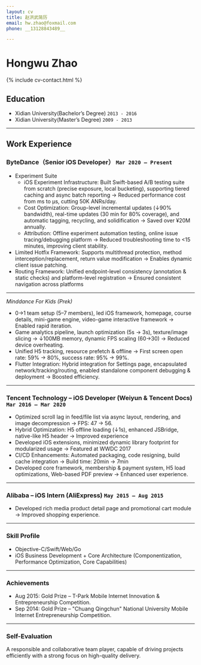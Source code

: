```yaml
---
layout: cv
title: 赵洪武简历
email: hw.zhao@foxmail.com
phone: __13128843489__

---
```

# Hongwu Zhao

<!--
include contact information from the front matter
Supported arguments:
    - homepage: url, text
    - phone 13128843489
    - email hw.zhao@foxmail.com
    - city Shenzhen
-->
{% include cv-contact.html %}

## Education
- Xidian University(Bachelor’s Degree) `2013 - 2016`
- Xidian University(Master’s Degree) `2009 - 2013`

---
## Work Experience

### __ByteDance（Senior iOS Developer）__ `Mar 2020 – Present`
- Experiment Suite<br>
    - iOS Experiment Infrastructure: Built Swift-based A/B testing suite from scratch (precise exposure, local bucketing), supporting tiered caching and async batch reporting → Reduced performance cost from ms to µs, cutting 50K ANRs/day.<br>
    - Cost Optimization: Group-level incremental updates (↓90% bandwidth), real-time updates (30 min for 80% coverage), and automatic tagging, recycling, and solidification → Saved over ¥20M annually. <br>
    - Attribution: Offline experiment automation testing, online issue tracing/debugging platform → Reduced troubleshooting time to <15 minutes, improving client stability. <br>
- Limited Hotfix Framework: Supports multithread protection, method interception/replacement, return value modification → Enables dynamic client issue patching.<br>
- Routing Framework: Unified endpoint-level consistency (annotation & static checks) and platform-level registration → Ensured consistent navigation across platforms
------
_Minddance For Kids (Prek)_<br>
- 0→1 team setup (5–7 members), led iOS framework, homepage, course details, mini-game engine, video-game interactive framework → Enabled rapid iteration.<br>
- Game analytics pipeline, launch optimization (5s → 3s), texture/image slicing → ↓100MB memory, dynamic FPS scaling (60→30) → Reduced device overheating.<br>
- Unified H5 tracking, resource prefetch & offline → First screen open rate: 59% → 80%, success rate: 95% → 99%.<br>
- Flutter Integration: Hybrid integration for Settings page, encapsulated network/tracking/routing, enabled standalone component debugging & deployment → Boosted efficiency.<br>

------
### __Tencent Technology – iOS Developer (Weiyun & Tencent Docs)__  `Mar 2016 – Mar 2020 `

- Optimized scroll lag in feed/file list via async layout, rendering, and image decompression → FPS: 47 → 56.<br>
- Hybrid Optimization: H5 offline loading (↓1s), enhanced JSBridge, native-like H5 header → Improved experience<br>
- Developed iOS extensions, minimized dynamic library footprint for modularized usage → Featured at WWDC 2017<br>
- CI/CD Enhancements: Automated packaging, code resigning, build cache integration → Build time: 20min → 7min<br>
- Developed core framework, membership & payment system, H5 load optimizations, Web-based PDF preview → Enhanced user experience.<br>

------

### __Alibaba – iOS Intern (AliExpress)__ `May 2015 – Aug 2015 `
- Developed rich media product detail page and promotional cart module → Improved shopping experience.<br>

------

### Skill Profile
- Objective-C/Swift/Web/Go<br>
- iOS Business Development + Core Architecture (Componentization, Performance Optimization, Core Capabilities)<br>

------

### Achievements
- Aug 2015: Gold Prize – T-Park Mobile Internet Innovation & Entrepreneurship Competition.<br>
- Sep 2014: Gold Prize – "Chuang Qingchun" National University Mobile Internet Entrepreneurship Competition.<br>
  
------

### Self-Evaluation
A responsible and collaborative team player, capable of driving projects efficiently with a strong focus on high-quality delivery.<br>

<!-- ### Footer

Last updated: May 2025 -->
